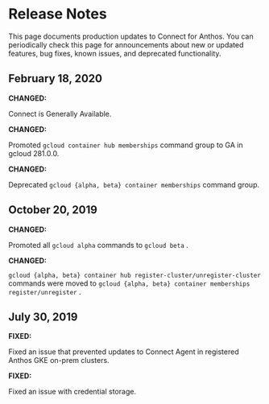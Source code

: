 #  Release Notes

This page documents production updates to Connect for Anthos. You can
periodically check this page for announcements about new or updated features,
bug fixes, known issues, and deprecated functionality.

##  February 18, 2020

**CHANGED:**

Connect is Generally Available.

**CHANGED:**

Promoted ` gcloud container hub memberships ` command group to GA in gcloud
281.0.0.

**CHANGED:**

Deprecated ` gcloud {alpha, beta} container memberships ` command group.

##  October 20, 2019

**CHANGED:**

Promoted all ` gcloud alpha ` commands to ` gcloud beta ` .

**CHANGED:**

` gcloud {alpha, beta} container hub register-cluster/unregister-cluster `
commands were moved to ` gcloud {alpha, beta} container memberships
register/unregister ` .

##  July 30, 2019

**FIXED:**

Fixed an issue that prevented updates to Connect Agent in registered Anthos
GKE on-prem clusters.

**FIXED:**

Fixed an issue with credential storage.


